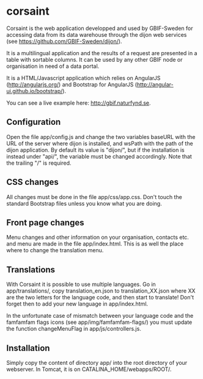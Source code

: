 corsaint
========

Corsaint is the web application developped and used by GBIF-Sweden for accessing 
data from its data warehouse through the dijon web services (see 
<a href="https://github.com/GBIF-Sweden/dijon/">https://github.com/GBIF-Sweden/dijon/</a>).

It is a multilingual application and the results of a request are presented in a 
table with sortable columns. It can be used by any other GBIF node or 
organisation in need of a data portal.

It is a HTML/Javascript application which relies on AngularJS 
(<a href="http://angularjs.org/">http://angularjs.org/</a>) and Bootstrap for 
AngularJS (<a href="http://angular-ui.github.io/bootstrap/">http://angular-ui.github.io/bootstrap/</a>).

You can see a live example here: <a href="http://gbif.naturfynd.se">http://gbif.naturfynd.se</a>.

Configuration
-------------
Open the file app/config.js and change the two variables baseURL with the URL of the 
server where dijon is installed, and wsPath with the path of the dijon 
application. By default its value is "dijon/", but if the installation is instead 
under "api/", the variable must be changed accordingly. Note that the trailing 
"/" is required.

CSS changes
-----------
All changes must be done in the file app/css/app.css. Don't touch the standard 
Bootstrap files unless you know what you are doing.

Front page changes
------------------
Menu changes and other information on your organisation, contacts etc. and menu 
are made in the file app/index.html. 
This is as well the place where to change the translation menu.

Translations
------------
With Corsaint it is possible to use multiple languages. Go in app/translations/, 
copy translation_en.json to translation_XX.json where XX are the two letters for
the language code, and then start to translate! 
Don't forget then to add your new language in app/index.html. 

In the unfortunate case of mismatch between your language code and the famfamfam 
flags icons (see app/img/famfamfam-flags/) you must update the function 
changeMenuFlag in app/js/controllers.js. 

Installation
------------
Simply copy the content of directory app/ into the root directory 
of your webserver. In Tomcat, it is on CATALINA_HOME/webapps/ROOT/.